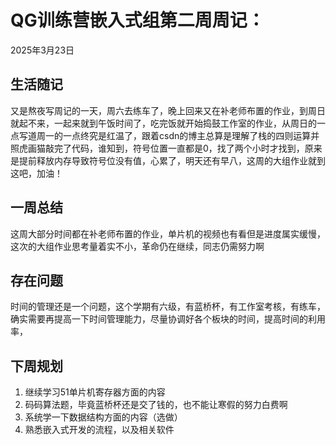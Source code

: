 # QG训练营嵌入式组第二周周记：
2025年3月23日

## 生活随记
又是熬夜写周记的一天，周六去练车了，晚上回来又在补老师布置的作业，到周日就起不来，一起来就到午饭时间了，吃完饭就开始捣鼓工作室的作业，从周日的一点写道周一的一点终究是红温了，跟着csdn的博主总算是理解了栈的四则运算并照虎画猫敲完了代码，谁知到，符号位置一直都是0，找了两个小时才找到，原来是提前释放内存导致符号位没有值，心累了，明天还有早八，这周的大组作业就到这吧，加油！
## 一周总结
这周大部分时间都在补老师布置的作业，单片机的视频也有看但是进度属实缓慢，这次的大组作业思考量着实不小，革命仍在继续，同志仍需努力啊
## 存在问题
时间的管理还是一个问题，这个学期有六级，有蓝桥杯，有工作室考核，有练车，确实需要再提高一下时间管理能力，尽量协调好各个板块的时间，提高时间的利用率，
## 下周规划
1. 继续学习51单片机寄存器方面的内容
2. 码码算法题，毕竟蓝桥杯还是交了钱的，也不能让寒假的努力白费啊
3. 系统学一下数据结构方面的内容（选做）
4. 熟悉嵌入式开发的流程，以及相关软件